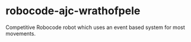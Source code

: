 robocode-ajc-wrathofpele
========================

Competitive Robocode robot which uses an event based system for most movements.